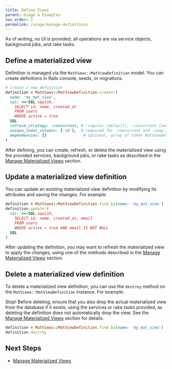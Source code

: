 ```yaml
---
title: Define Views
parent: Usage & Examples
nav_order: 2
permalink: /usage/manage-definitions
---
```


As of writing, no UI is provided; all operations are via service objects, background jobs, and rake tasks.

## Define a materialized view

Definition is managed via the `MatViews::MatViewDefinition` model. You can create definitions in Rails console, seeds, or migrations.

```ruby
# create a new definition
definition = MatViews::MatViewDefinition.create!(
  name: 'my_mat_view',
  sql: <<-SQL.squish,
    SELECT id, name, created_at
    FROM users
    WHERE active = true
  SQL
  refresh_strategy: :concurrent, # :regular (default), :concurrent (needs unique index), :swap
  unique_index_columns: ['id'],  # required for :concurrent and :swap strategies
  dependencies: []                # optional, array of other MatViewDefinition names
)
```

After defining, you can create, refresh, or delete the materialized view using the provided services, background jobs, or rake tasks as described in the [Manage Materialized Views](./manage-views) section.

## Update a materialized view definition

You can update an existing materialized view definition by modifying its attributes and saving the changes. For example:

```ruby
definition = MatViews::MatViewDefinition.find_by(name: 'my_mat_view')
definition.update!(
  sql: <<-SQL.squish,
    SELECT id, name, created_at, email
    FROM users
    WHERE active = true AND email IS NOT NULL
  SQL
)
```

After updating the definition, you may want to refresh the materialized view to apply the changes, using one of the methods described in the [Manage Materialized Views](./manage-views#refresh-the-materialized-view) section.

## Delete a materialized view definition

To delete a materialized view definition, you can use the `destroy` method on the `MatViews::MatViewDefinition` instance. For example:

Stop! Before deleting, ensure that you also drop the actual materialized view from the database if it exists, using the services or rake tasks provided, as deleting the definition does not automatically drop the view. See the [Manage Materialized Views](./manage-views#delete-the-materialized-view) section for details.

```ruby
definition = MatViews::MatViewDefinition.find_by(name: 'my_mat_view')
definition.destroy
```

## Next Steps

- [Manage Materialized Views](./usage/manage-views)
